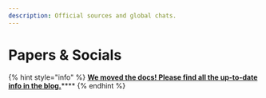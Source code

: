 ```yaml
---
description: Official sources and global chats.
---
```


# Papers & Socials

{% hint style="info" %}
[**We moved the docs! Please find all the up-to-date info in the blog.**](https://blog.lto.network/lto-network-sources/)\*\*\*\*
{% endhint %}

